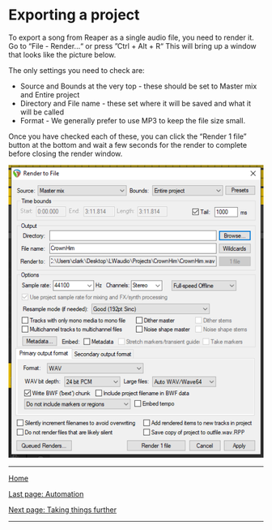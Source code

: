 # Exporting a project

To export a song from Reaper as a single audio file, you need to render it. Go to “File - Render...“ or press ”Ctrl + Alt + R“
This will bring up a window that looks like the picture below.

The only settings you need to check are:
- Source and Bounds at the very top - these should be set to Master mix and Entire project
- Directory and File name - these set where it will be saved and what it will be called
- Format - We generally prefer to use MP3 to keep the file size small.

Once you have checked each of these, you can click the “Render 1 file” button at the bottom and wait a few seconds for the render to complete before closing the render window.

![Export window](../images/export.png)

---

[Home](../README.md)

[Last page: Automation](05-automation.md)

[Next page: Taking things further](07-taking-things-further.md)

---
